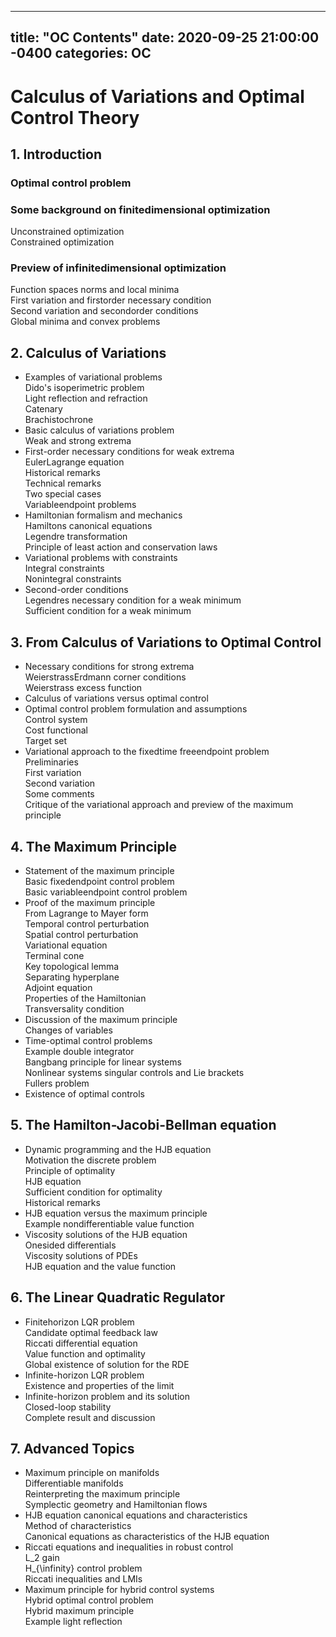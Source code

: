  ---
title: "OC Contents"
date: 2020-09-25 21:00:00 -0400
categories: OC
---
# Calculus of Variations and Optimal Control Theory

## 1. Introduction 
 ### Optimal control problem                                    
 ### Some background on finitedimensional optimization                    
 Unconstrained optimization                              
 Constrained optimization                               
 ### Preview of infinitedimensional optimization                         
 Function spaces norms and local minima                      
 First variation and firstorder necessary condition                  
 Second variation and secondorder conditions                    
 Global minima and convex problems                         
                             
## 2. Calculus of Variations 
 - Examples of variational problems                               
 Dido's isoperimetric problem                             
 Light reflection and refraction                             
 Catenary                                        
 Brachistochrone                                    
 - Basic calculus of variations problem                             
 Weak and strong extrema                               
 - First-order necessary conditions for weak extrema                      
 EulerLagrange equation                                
 Historical remarks                                   
 Technical remarks                                   
 Two special cases                                    
 Variableendpoint problems                              
 - Hamiltonian formalism and mechanics                            
 Hamiltons canonical equations                            
 Legendre transformation                                
 Principle of least action and conservation laws                   
 - Variational problems with constraints                            
 Integral constraints                                   
 Nonintegral constraints                                
 - Second-order conditions                                    
 Legendres necessary condition for a weak minimum                
 Sufficient condition for a weak minimum                       
 
## 3. From Calculus of Variations to Optimal Control 
 - Necessary conditions for strong extrema                           
 WeierstrassErdmann corner conditions                       
 Weierstrass excess function                              
 - Calculus of variations versus optimal control                         
 - Optimal control problem formulation and assumptions                   
 Control system                                     
 Cost functional                                     
 Target set                                        
- Variational approach to the fixedtime freeendpoint problem               
 Preliminaries                                      
 First variation                                     
 Second variation                                    
 Some comments                                    
 Critique of the variational approach and preview of the maximum principle   
                             
 
 ## 4. The Maximum Principle 
 - Statement of the maximum principle                            
 Basic fixedendpoint control problem                         
 Basic variableendpoint control problem                       
 - Proof of the maximum principle                                
 From Lagrange to Mayer form                            
 Temporal control perturbation                            
 Spatial control perturbation                              
 Variational equation                                  
 Terminal cone                                      
 Key topological lemma                                 
 Separating hyperplane                                 
 Adjoint equation                                    
 Properties of the Hamiltonian                             
 Transversality condition                                
 - Discussion of the maximum principle                            
 Changes of variables                                  
 - Time-optimal control problems                                
 Example double integrator                              
 Bangbang principle for linear systems                        
 Nonlinear systems singular controls and Lie brackets               
 Fullers problem                                    
 - Existence of optimal controls                                 
                             
 
 ## 5. The Hamilton-Jacobi-Bellman equation 
 - Dynamic programming and the HJB equation                        
 Motivation the discrete problem                           
 Principle of optimality                                 
 HJB equation                                      
 Sufficient condition for optimality                          
 Historical remarks                                   
 - HJB equation versus the maximum principle                        
 Example nondifferentiable value function                      
-  Viscosity solutions of the HJB equation                           
 Onesided differentials                                 
 Viscosity solutions of PDEs                              
 HJB equation and the value function                         

 
 ## 6. The Linear Quadratic Regulator 
-  Finitehorizon LQR problem                                  
 Candidate optimal feedback law                           
 Riccati differential equation                              
 Value function and optimality                             
 Global existence of solution for the RDE                       
 - Infinite-horizon LQR problem                                 
 Existence and properties of the limit                         
 - Infinite-horizon problem and its solution                       
 Closed-loop stability                                  
 Complete result and discussion                            

 
 ## 7. Advanced Topics 
 - Maximum principle on manifolds                               
 Differentiable manifolds                                
 Reinterpreting the maximum principle                       
 Symplectic geometry and Hamiltonian flows                     
 - HJB equation canonical equations and characteristics                   
 Method of characteristics                               
 Canonical equations as characteristics of the HJB equation            
 - Riccati equations and inequalities in robust control                     
 L_2 gain                                         
 H_{\infinity} control problem                                  
 Riccati inequalities and LMIs                             
 - Maximum principle for hybrid control systems                        
 Hybrid optimal control problem                            
 Hybrid maximum principle                              
 Example light reflection                                
    
